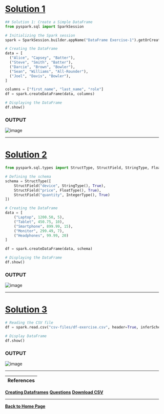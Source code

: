 # [Solution 1]()
```python
## Solution 1: Create a Simple DataFrame
from pyspark.sql import SparkSession

# Initializing the Spark session
spark = SparkSession.builder.appName("DataFrame Exercise-1").getOrCreate()

# Creating the DataFrame
data = [
  ("Alice", "Capsey", "Batter"),
  ("Steve", "Smith", "Batter"),
  ("Darcie", "Brown", "Bowler"),
  ("Sean", "Williams", "All-Rounder"),
  ("Joel", "Davis", "Bowler"),
]

columns = ["first_name", "last_name", "role"]
df = spark.createDataFrame(data, columns)

# Displaying the DataFrame
df.show()
```

### OUTPUT
![image](https://github.com/user-attachments/assets/fe32fea5-11fc-41e8-8e55-bf8347908079)

---

# [Solution 2]()
```python
from pyspark.sql.types import StructType, StructField, StringType, FloatType, IntegerType

# Defining the schema
schema = StructType([
    StructField("device", StringType(), True),
    StructField("price", FloatType(), True),
    StructField("quantity", IntegerType(), True)
])

# Creating the DataFrame
data = [
    ("Laptop", 1200.50, 5),
    ("Tablet", 450.75, 10),
    ("Smartphone", 899.99, 15),
    ("Monitor", 299.49, 7),
    ("Headphones", 99.99, 20)
]

df = spark.createDataFrame(data, schema)

# Displaying the DataFrame
df.show()
```

### OUTPUT
![image](https://github.com/user-attachments/assets/a9934ade-90a8-40a1-a30e-d3ee9b608377)

---

# [Solution 3]()
```python
# Reading the CSV file
df = spark.read.csv("csv-files/df-exercise.csv", header=True, inferSchema=True)

# Display DataFrame
df.show()

```
### OUTPUT
![image](https://github.com/user-attachments/assets/1b8f2cec-e901-4442-939b-2d8ec85c8850)

---

| References |
| ---------- |
**[Creating Dataframes](https://github.com/RahulRoy-rsp/Learning_PySpark/blob/main/Dataframes/dataframes.md)**
**[Questions](https://github.com/RahulRoy-rsp/Learning_PySpark/blob/main/Dataframes/df-exercise.md)**
**[Download CSV](https://github.com/RahulRoy-rsp/Learning_PySpark/blob/main/Dataframes/csv-files)**

---
**[Back to Home Page](https://github.com/RahulRoy-rsp/Learning_PySpark)**
